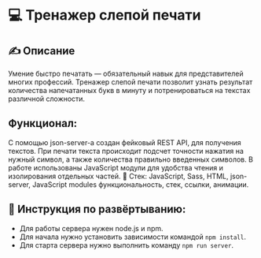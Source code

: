 # 💻 Тренажер слепой печати

## ✍️  Описание
 Умение быстро печатать — обязательный навык для представителей многих профессий. Тренажер слепой печати позволит узнать результат количества напечатанных букв в минуту и потренироваться на текстах различной сложности. 
## Функционал: 
С помощью json-server-а создан фейковый REST API, для получения текстов.
При печати текста происходит подсчет точности нажатия на нужный символ, а также количества правильно введенных символов.
В работе использованы JavaScript модули для удобства чтения и изолирования отдельных частей.
🔨 Стек: JavaScript, Sass, HTML, json-server, JavaScript modules
функциональность, стек, ссылки, анимации.
## 📝 Инструкция по развёртыванию: 
- Для работы сервера нужен node.js и npm.
- Для начала нужно установить зависимости командой `npm install`.
- Для старта сервера нужно выполнить команду `npm run server`.
